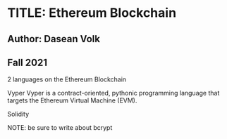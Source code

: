 # TITLE: Ethereum Blockchain
## Author: Dasean Volk
## Fall 2021

2 languages on the Ethereum Blockchain

Vyper
Vyper is a contract-oriented, pythonic programming language that targets the Ethereum Virtual Machine (EVM).

Solidity



NOTE: be sure to write about bcrypt
